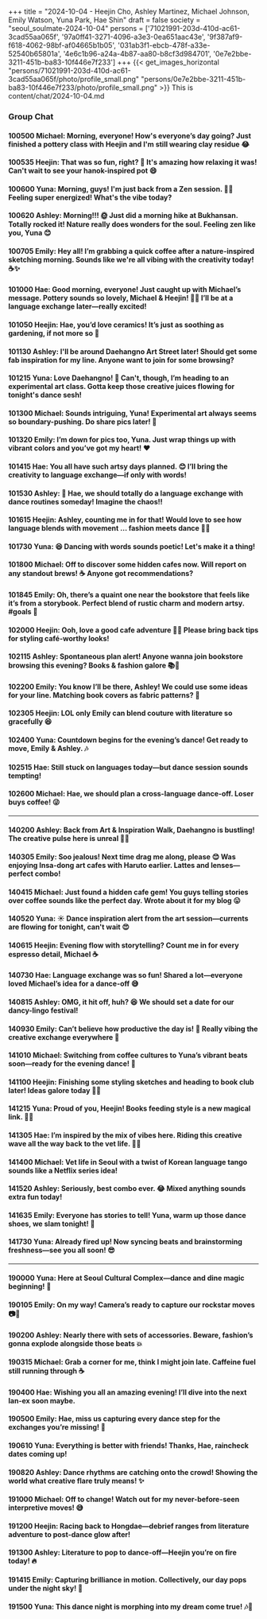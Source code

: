 +++
title = "2024-10-04 - Heejin Cho, Ashley Martinez, Michael Johnson, Emily Watson, Yuna Park, Hae Shin"
draft = false
society = "seoul_soulmate-2024-10-04"
persons = ['71021991-203d-410d-ac61-3cad55aa065f', '97a0ff41-3271-4096-a3e3-0ea651aac43e', '9f387af9-f618-4062-98bf-af04665b1b05', '031ab3f1-ebcb-478f-a33e-52540b65801a', '4e6c1b96-a24a-4b87-aa80-b8cf3d984701', '0e7e2bbe-3211-451b-ba83-10f446e7f233']
+++
{{< get_images_horizontal "persons/71021991-203d-410d-ac61-3cad55aa065f/photo/profile_small.png" "persons/0e7e2bbe-3211-451b-ba83-10f446e7f233/photo/profile_small.png" >}}
This is content/chat/2024-10-04.md
### Group Chat

#### 100500 Michael: Morning, everyone! How's everyone’s day going? Just finished a pottery class with Heejin and I'm still wearing clay residue 😂

#### 100535 Heejin: That was so fun, right? 🎨 It's amazing how relaxing it was! Can't wait to see your hanok-inspired pot 😄

#### 100600 Yuna: Morning, guys! I'm just back from a Zen session. 🧘‍♀️ Feeling super energized! What's the vibe today?

#### 100620 Ashley: Morning!!! 🌞 Just did a morning hike at Bukhansan. Totally rocked it! Nature really does wonders for the soul. Feeling zen like you, Yuna 😊

#### 100705 Emily: Hey all! I’m grabbing a quick coffee after a nature-inspired sketching morning. Sounds like we're all vibing with the creativity today! ☕✨

#### 101000 Hae: Good morning, everyone! Just caught up with Michael’s message. Pottery sounds so lovely, Michael & Heejin! 🏺😊 I’ll be at a language exchange later—really excited!

#### 101050 Heejin: Hae, you’d love ceramics! It’s just as soothing as gardening, if not more so 🌿

#### 101130 Ashley: I'll be around Daehangno Art Street later! Should get some fab inspiration for my line. Anyone want to join for some browsing?

#### 101215 Yuna: Love Daehangno! 🌟 Can't, though, I’m heading to an experimental art class. Gotta keep those creative juices flowing for tonight's dance sesh!

#### 101300 Michael: Sounds intriguing, Yuna! Experimental art always seems so boundary-pushing. Do share pics later! 📸

#### 101320 Emily: I’m down for pics too, Yuna. Just wrap things up with vibrant colors and you’ve got my heart! ❤️

#### 101415 Hae: You all have such artsy days planned. 😊 I’ll bring the creativity to language exchange—if only with words! 

#### 101530 Ashley: 🤗 Hae, we should totally do a language exchange with dance routines someday! Imagine the chaos!!

#### 101615 Heejin: Ashley, counting me in for that! Would love to see how language blends with movement … fashion meets dance 💃🕺

#### 101730 Yuna: 😆 Dancing with words sounds poetic! Let's make it a thing!

#### 101800 Michael: Off to discover some hidden cafes now. Will report on any standout brews! ☕ Anyone got recommendations?

#### 101845 Emily: Oh, there’s a quaint one near the bookstore that feels like it’s from a storybook. Perfect blend of rustic charm and modern artsy. #goals 🌸

#### 102000 Heejin: Ooh, love a good cafe adventure 🕵️‍♂️ Please bring back tips for styling café-worthy looks!

#### 102115 Ashley: Spontaneous plan alert! Anyone wanna join bookstore browsing this evening? Books & fashion galore 📚👗

#### 102200 Emily: You know I’ll be there, Ashley! We could use some ideas for your line. Matching book covers as fabric patterns? 🤯

#### 102305 Heejin: LOL only Emily can blend couture with literature so gracefully 😆

#### 102400 Yuna: Countdown begins for the evening’s dance! Get ready to move, Emily & Ashley. 🎶

#### 102515 Hae: Still stuck on languages today—but dance session sounds tempting!

#### 102600 Michael: Hae, we should plan a cross-language dance-off. Loser buys coffee! 😜

---

#### 140200 Ashley: Back from Art & Inspiration Walk, Daehangno is bustling! The creative pulse here is unreal 🎨✨

#### 140305 Emily: Soo jealous! Next time drag me along, please 😊 Was enjoying Insa-dong art cafes with Haruto earlier. Lattes and lenses—perfect combo!

#### 140415 Michael: Just found a hidden cafe gem! You guys telling stories over coffee sounds like the perfect day. Wrote about it for my blog 😛

#### 140520 Yuna: ☀️ Dance inspiration alert from the art session—currents are flowing for tonight, can't wait 😍

#### 140615 Heejin: Evening flow with storytelling? Count me in for every espresso detail, Michael ☕

#### 140730 Hae: Language exchange was so fun! Shared a lot—everyone loved Michael’s idea for a dance-off 😅

#### 140815 Ashley: OMG, it hit off, huh? 😆 We should set a date for our dancy-lingo festival!

#### 140930 Emily: Can’t believe how productive the day is! 📸 Really vibing the creative exchange everywhere 💞

#### 141010 Michael: Switching from coffee cultures to Yuna’s vibrant beats soon—ready for the evening dance! 💃

#### 141100 Heejin: Finishing some styling sketches and heading to book club later! Ideas galore today 📖✨

#### 141215 Yuna: Proud of you, Heejin! Books feeding style is a new magical link. 🧙‍♀️

#### 141305 Hae: I’m inspired by the mix of vibes here. Riding this creative wave all the way back to the vet life. 🐶💕

#### 141400 Michael: Vet life in Seoul with a twist of Korean language tango sounds like a Netflix series idea!

#### 141520 Ashley: Seriously, best combo ever. 😂 Mixed anything sounds extra fun today!

#### 141635 Emily: Everyone has stories to tell! Yuna, warm up those dance shoes, we slam tonight! 🎥

#### 141730 Yuna: Already fired up! Now syncing beats and brainstorming freshness—see you all soon! 😎

---

#### 190000 Yuna: Here at Seoul Cultural Complex—dance and dine magic beginning! 💫

#### 190105 Emily: On my way! Camera’s ready to capture our rockstar moves 📷🤩

#### 190200 Ashley: Nearly there with sets of accessories. Beware, fashion’s gonna explode alongside those beats 💥

#### 190315 Michael: Grab a corner for me, think I might join late. Caffeine fuel still running through ☕

#### 190400 Hae: Wishing you all an amazing evening! I’ll dive into the next lan-ex soon maybe.

#### 190500 Emily: Hae, miss us capturing every dance step for the exchanges you’re missing! 🎤

#### 190610 Yuna: Everything is better with friends! Thanks, Hae, raincheck dates coming up!

#### 190820 Ashley: Dance rhythms are catching onto the crowd! Showing the world what creative flare truly means! ✨

#### 191000 Michael: Off to change! Watch out for my never-before-seen interpretive moves! 😅

#### 191200 Heejin: Racing back to Hongdae—debrief ranges from literature adventure to post-dance glow after!

#### 191300 Ashley: Literature to pop to dance-off—Heejin you’re on fire today! 🔥

#### 191415 Emily: Capturing brilliance in motion. Collectively, our day pops under the night sky! 🌟

#### 191500 Yuna: This dance night is morphing into my dream come true! 🎶💃
